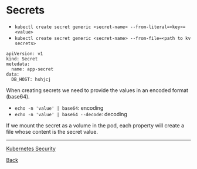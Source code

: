 # Secrets

- `kubectl create secret generic <secret-name> --from-literal=<key>=<value>`
- `kubectl create secret generic <secret-name> --from-file=<path to kv secrets>`

```
apiVersion: v1
kind: Secret
metedata:
  name: app-secret
data:
  DB_HOST: hshjcj
```

When creating secrets we need to provide the values in an encoded format (base64).

- `echo -n 'value' | base64`: encoding
- `echo -n 'value' | base64 --decode`: decoding

If we mount the secret as a volume in the pod, each property will create a file whose content is the secret value.

---
[Kubernetes Security](security.md)

[Back](index.md)
